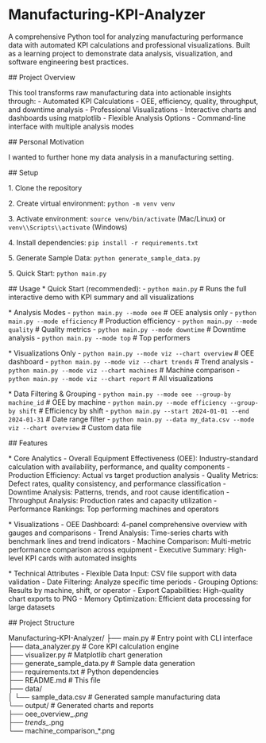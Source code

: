 # Manufacturing-KPI-Analyzer

A comprehensive Python tool for analyzing manufacturing performance data with automated KPI calculations and professional visualizations. Built as a learning project to demonstrate data analysis, visualization, and software engineering best practices.



\## Project Overview

This tool transforms raw manufacturing data into actionable insights through:
 \- Automated KPI Calculations - OEE, efficiency, quality, throughput, and downtime analysis
 \- Professional Visualizations - Interactive charts and dashboards using matplotlib
 \- Flexible Analysis Options - Command-line interface with multiple analysis modes



\## Personal Motivation

I wanted to further hone my data analysis in a manufacturing setting. 



\## Setup

1\. Clone the repository

2\. Create virtual environment: `python -m venv venv`

3\. Activate environment: `source venv/bin/activate` (Mac/Linux) or `venv\\Scripts\\activate` (Windows)

4\. Install dependencies: `pip install -r requirements.txt`

5\. Generate Sample Data: `python generate_sample_data.py`

5\. Quick Start: `python main.py`



\## Usage
\* Quick Start (recommended): 
 \- `python main.py`                                                 # Runs the full interactive demo with KPI summary and all visualizations

\* Analysis Modes
 \- `python main.py --mode oee`                                      # OEE analysis only
 \- `python main.py --mode efficiency`                               # Production efficiency
 \- `python main.py --mode quality`                                  # Quality metrics
 \- `python main.py --mode downtime`                                 # Downtime analysis
 \- `python main.py --mode top`                                      # Top performers

\* Visualizations Only
 \- `python main.py --mode viz --chart overview`                     # OEE dashboard
 \- `python main.py --mode viz --chart trends`                       # Trend analysis
 \- `python main.py --mode viz --chart machines`                     # Machine comparison
 \- `python main.py --mode viz --chart report`                       # All visualizations

\* Data Filtering & Grouping
 \- `python main.py --mode oee --group-by machine_id`                # OEE by machine
 \- `python main.py --mode efficiency --group-by shift`              # Efficiency by shift
 \- `python main.py --start 2024-01-01 --end 2024-01-31`             # Date range filter
 \- `python main.py --data my_data.csv --mode viz --chart overview`  # Custom data file



\## Features

\* Core Analytics
 \- Overall Equipment Effectiveness (OEE): Industry-standard calculation with availability, performance, and quality components
 \- Production Efficiency: Actual vs target production analysis
 \- Quality Metrics: Defect rates, quality consistency, and performance classification
 \- Downtime Analysis: Patterns, trends, and root cause identification
 \- Throughput Analysis: Production rates and capacity utilization
 \- Performance Rankings: Top performing machines and operators

\* Visualizations
 \- OEE Dashboard: 4-panel comprehensive overview with gauges and comparisons
 \- Trend Analysis: Time-series charts with benchmark lines and trend indicators
 \- Machine Comparison: Multi-metric performance comparison across equipment
 \- Executive Summary: High-level KPI cards with automated insights

\* Technical Attributes
 \- Flexible Data Input: CSV file support with data validation
 \- Date Filtering: Analyze specific time periods
 \- Grouping Options: Results by machine, shift, or operator
 \- Export Capabilities: High-quality chart exports to PNG
 \- Memory Optimization: Efficient data processing for large datasets



\## Project Structure

Manufacturing-KPI-Analyzer/
├── main.py                   # Entry point with CLI interface<br>
├── data\_analyzer.py         # Core KPI calculation engine<br>
├── visualizer.py             # Matplotlib chart generation<br>
├── generate_sample_data.py   # Sample data generation<br>
├── requirements.txt          # Python dependencies<br>
├── README.md                 # This file<br>
├── data/                     <br>
│   └── sample_data.csv       # Generated sample manufacturing data<br>
└── output/                   # Generated charts and reports<br>
    ├── oee_overview_*.png<br>
    ├── trends_*.png<br>
    └── machine_comparison_*.png
